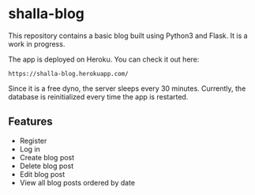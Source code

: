 shalla-blog
===========

This repository contains a basic blog built using Python3 and Flask.
It is a work in progress.

The app is deployed on Heroku. You can check it out here:
```
https://shalla-blog.herokuapp.com/
```

Since it is a free dyno, the server sleeps every 30 minutes. Currently, the database is reinitialized every time the app is restarted.

## Features

* Register
* Log in
* Create blog post
* Delete blog post
* Edit blog post
* View all blog posts ordered by date


